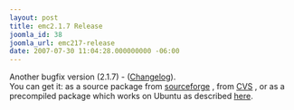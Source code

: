 ```yaml
---
layout: post
title: emc2.1.7 Release
joomla_id: 38
joomla_url: emc217-release
date: 2007-07-30 11:04:28.000000000 -06:00
---
```

Another bugfix version (2.1.7) - (<a href="http://sourceforge.net/project/shownotes.php?release_id=528753&amp;group_id=6744">Changelog</a>). <br />You can get it: as a source package from <a target="_blank" href="http://prdownloads.sourceforge.net/emc/emc2.1.7.tar.gz?download">sourceforge</a> , from <a target="_blank" href="http://wiki.linuxcnc.org/cgi-bin/emcinfo.pl?Installing_EMC2">CVS</a> , or as a precompiled package which works on Ubuntu as described <a href="index.php?option=com_content&amp;task=view&amp;id=2&amp;Itemid=4">here</a>.
